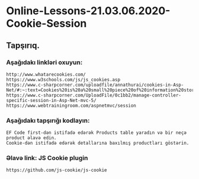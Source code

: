 # Online-Lessons-21.03.06.2020-Cookie-Session

## Tapşırıq.

### Aşağıdakı linkləri oxuyun:
    http://www.whatarecookies.com/
    https://www.w3schools.com/js/js_cookies.asp
    https://www.c-sharpcorner.com/uploadfile/annathurai/cookies-in-Asp-Net/#:~:text=Cookies%20is%20a%20small%20piece%20of%20information%20stored%20on%20the,PhoneNo%20etc%20on%20client%20machines.
    https://www.c-sharpcorner.com/UploadFile/0c1bb2/manage-controller-specific-session-in-Asp-Net-mvc-5/
    https://www.webtrainingroom.com/aspnetmvc/session
    
    
    
### Aşağıdakı tapşırığı kodlayın:
    EF Code first-dən istifadə edərək Products table yaradın və bir neçə product əlavə edin. 
    Cookie-dən istifadə edərək detallarına baxılmış productları göstərin.

### Əlavə link: JS Cookie plugin
    https://github.com/js-cookie/js-cookie
